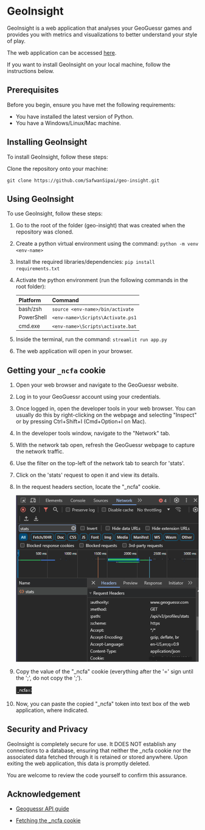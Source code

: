 # GeoInsight

GeoInsight is a web application that analyses your GeoGuessr games and provides you with metrics and 
visualizations to better understand your style of play. 

The web application can be accessed [here](https://geo-insight.streamlit.app/).

If you want to install GeoInsight on your local machine, follow the instructions below.

## Prerequisites

Before you begin, ensure you have met the following requirements:
* You have installed the latest version of Python. 
* You have a Windows/Linux/Mac machine.

## Installing GeoInsight

To install GeoInsight, follow these steps:

Clone the repository onto your machine:

```
git clone https://github.com/SafwanSipai/geo-insight.git 
```

## Using GeoInsight

To use GeoInsight, follow these steps:

1. Go to the root of the folder (geo-insight) that was created when the repository was cloned.

2. Create a python virtual environment using the command: `python -m venv <env-name>`

3. Install the required libraries/dependencies: `pip install requirements.txt`

4. Activate the python environment (run the following commands in the root folder):

    | Platform | Command                |
    | :--------| :------------------------- |
    | bash/zsh | `source <env-name>/bin/activate` |
    | PowerShell | `<env-name>\Scripts\Activate.ps1` |
    | cmd.exe | `<env-name>\Scripts\activate.bat` |

5. Inside the terminal, run the command: `streamlit run app.py`

6. The web application will open in your browser.

## Getting your `_ncfa` cookie

1. Open your web browser and navigate to the GeoGuessr website.

2. Log in to your GeoGuessr account using your credentials.

3. Once logged in, open the developer tools in your web browser. You can usually do this by right-clicking on the webpage and selecting "Inspect" or by pressing Ctrl+Shift+I (Cmd+Option+I on Mac).

4. In the developer tools window, navigate to the "Network" tab.

5. With the network tab open, refresh the GeoGuessr webpage to capture the network traffic.

6. Use the filter on the top-left of the network tab to search for 'stats'.

7. Click on the 'stats' request to open it and view its details.

8. In the request headers section, locate the "_ncfa" cookie.

    ![alt text](images/ncfa1.PNG)

9. Copy the value of the "_ncfa" cookie (everything after the '=' sign until the ';', do not copy the ';').

    ![alt text](images/ncfa2.PNG)

10. Now, you can paste the copied "_ncfa" token into text box of the web application, where indicated.

## Security and Privacy

GeoInsight is completely secure for use. It DOES NOT establish any connections to a database, ensuring that neither the _ncfa cookie nor the associated data fetched through it is retained or stored anywhere. Upon exiting the web application, this data is promptly deleted. 

You are welcome to review the code yourself to confirm this assurance.

## Acknowledgement 

* [Geoguessr API guide](https://efisha.com/2022/04/18/geoguessr-api-endpoints/)

* [Fetching the _ncfa cookie](https://github.com/EvickaStudio/GeoGuessr-API?tab=readme-ov-file#authentication)